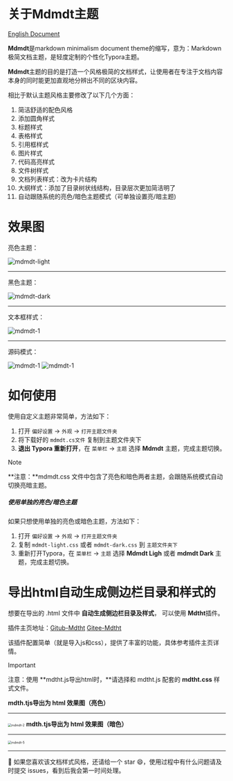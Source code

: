 # 关于Mdmdt主题

[English Document](./readme.en.md)

**Mdmdt**是markdown minimalism document theme的缩写，意为：Markdown极简文档主题，是轻度定制的个性化Typora主题。

**Mdmdt**主题的目的是打造一个风格极简的文档样式，让使用者在专注于文档内容本身的同时能更加直观地分辨出不同的区块内容。

相比于默认主题风格主要修改了以下几个方面：
1. 简洁舒适的配色风格
2. 添加圆角样式
3. 标题样式
4. 表格样式
5. 引用框样式
6. 图片样式
7. 代码高亮样式
8. 文件树样式
9. 文档列表样式：改为卡片结构
10. 大纲样式：添加了目录树状线结构，目录层次更加简洁明了
11. 自动跟随系统的亮色/暗色主题模式（可单独设置亮/暗主题)

# 效果图

亮色主题：

![mdmdt-light](./img/mdmdt-light.png)

---

黑色主题：

![mdmdt-dark](./img/mdmdt-dark.png)

---

文本框样式：

![mdmdt-1](./img/mdmdt-1.png)

---

源码模式：

![mdmdt-1](./img/mdmdt-3.png)
![mdmdt-1](./img/mdmdt-4.png)

# 如何使用

使用自定义主题非常简单，方法如下：
1. 打开 `偏好设置` -> `外观` -> `打开主题文件夹`
2. 将下载好的 `mdmdt.cs文件` 复制到主题文件夹下
3. **退出 Typora 重新打开**，在 `菜单栏` -> `主题` 选择 **Mdmdt** 主题，完成主题切换。

> [!NOTE]
> **注意：**mdmdt.css 文件中包含了亮色和暗色两者主题，会跟随系统模式自动切换亮暗主题。

##### 使用单独的亮色/暗色主题

如果只想使用单独的亮色或暗色主题，方法如下：
1. 打开 `偏好设置` -> `外观` -> `打开主题文件夹`
2. 复制 `mdmdt-light.css` 或者 `mdmdt-dark.css` 到 `主题文件夹下`
3. 重新打开Typora，在 `菜单栏` -> `主题` 选择 **Mdmdt Ligh** 或者 **mdmdt Dark** 主题，完成主题切换。

# 导出html自动生成侧边栏目录和样式的

想要在导出的 .html 文件中 **自动生成侧边栏目录及样式**， 可以使用 **Mdtht**插件。

插件主页地址：[Gitub-Mdtht](https://github.com/cayxc/Mdmdt)   [Gitee-Mdtht](https://gitee.com/cayxc/mdtht)

该插件配置简单（就是导入js和css），提供了丰富的功能，具体参考插件主页详情。

> [!IMPORTANT]
>
> 注意：使用 **mdtht.js导出html时，**请选择和 mdtht.js 配套的 **mdtht.css** 样式文件。

**mdth.tjs导出为 html 效果图（亮色）**

---

<img src="./img/mdmdt-2.png" alt="mdmdt-2" style="zoom:50%;" /> **mdth.tjs导出为 html 效果图（暗色）**

---

<img src="./img/mdmdt-5.png" alt="mdmdt-5" style="zoom:50%;" />

---

🐳 如果您喜欢该文档样式风格，还请给一个 star 😄，使用过程中有什么问题请及时提交 issues，看到后我会第一时间处理。



